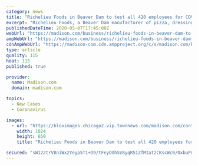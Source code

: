 ```yaml
---
category: news
title: "Richelieu Foods in Beaver Dam to test all 420 employees for COVID-19 after 8 test positive"
excerpt: "Richelieu Foods, a Beaver Dam manufacturer of pizza, dressings and sauces, said it will test all 420 employees and close for a week after eight people who work there were"
publishedDateTime: 2020-05-07T17:45:00Z
webUrl: "https://madison.com/business/richelieu-foods-in-beaver-dam-to-test-all-420-employees-for-covid-19-after-8/article_817abf0b-5b2e-5433-9c7c-6688042ab473.html"
ampWebUrl: "https://madison.com/business/richelieu-foods-in-beaver-dam-to-test-all-420-employees-for-covid-19-after-8/article_817abf0b-5b2e-5433-9c7c-6688042ab473.amp.html"
cdnAmpWebUrl: "https://madison-com.cdn.ampproject.org/c/s/madison.com/business/richelieu-foods-in-beaver-dam-to-test-all-420-employees-for-covid-19-after-8/article_817abf0b-5b2e-5433-9c7c-6688042ab473.amp.html"
type: article
quality: 115
heat: 115
published: true

provider:
  name: Madison.com
  domain: madison.com

topics:
  - New Cases
  - Coronavirus

images:
  - url: "https://bloximages.chicago2.vip.townnews.com/madison.com/content/tncms/assets/v3/editorial/d/7d/d7de10ed-4c82-5cd8-9c5e-4b9d73494d3e/5eb43eb0709da.image.jpg?resize=1024%2C650"
    width: 1024
    height: 650
    title: "Richelieu Foods in Beaver Dam to test all 420 employees for COVID-19 after 8 test positive"

secured: "sWI22trV8niWx2Yeyp5T1+D9/tFeyOXhSV8yqR51ZfMIat2CKscWc0/OxbuPm1JjI3VNRv/6drhzbB057dgkpyXQ1yJGA1C0zM2IjkWJQuxLhwDbgFSjnO8MuolBQkqploCTJZ5mCBvmOeTC0nTcghzJ1HyNRbEu5K9RLZd3TPLAzZ91r+dp8fPRUKKBucAddD5jXaTmogq+2bPRsnVAreQCBdInXMwGI5mey4yRgunPUUQlME8XQYTaz5z0nOlHlN9auINVCrdvMQvjlbXh9fcxTyOZHOJfOAAW4LPDbjuXU7rwQW1J47H0aBoQhVdtiXtIPCFfWv8nZUJdokyr54jbWkQWPQ6nFmhVBUslfdeJx4cv8UdMWK4Qa0HZdw+AF0f7O/dGr5OQULrTaAro7AqRdhfd4Nv9p1i53ppS/j3ILc33TyUsIvWNlU1BxYfsjsTdeIYRYkHj9VtLzX1O+oscsTJdklZKEt3vr+ZgB+g=;NTk85UaCupTu4ZkwoiRcDQ=="
---
```


